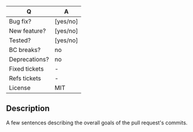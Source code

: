 | Q                 | A
| ----------------- | ---
| Bug fix?          | [yes/no]
| New feature?      | [yes/no]
| Tested?           | [yes/no]
| BC breaks?        | no
| Deprecations?     | no
| Fixed tickets     | -
| Refs tickets      | -
| License           | MIT

## Description

A few sentences describing the overall goals of the pull request's commits.
